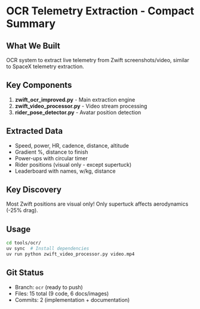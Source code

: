 # OCR Telemetry Extraction - Compact Summary

## What We Built
OCR system to extract live telemetry from Zwift screenshots/video, similar to SpaceX telemetry extraction.

## Key Components
1. **zwift_ocr_improved.py** - Main extraction engine
2. **zwift_video_processor.py** - Video stream processing  
3. **rider_pose_detector.py** - Avatar position detection

## Extracted Data
- Speed, power, HR, cadence, distance, altitude
- Gradient %, distance to finish
- Power-ups with circular timer
- Rider positions (visual only - except supertuck)
- Leaderboard with names, w/kg, distance

## Key Discovery
Most Zwift positions are visual only! Only supertuck affects aerodynamics (-25% drag).

## Usage
```bash
cd tools/ocr/
uv sync  # Install dependencies
uv run python zwift_video_processor.py video.mp4
```

## Git Status
- Branch: `ocr` (ready to push)
- Files: 15 total (9 code, 6 docs/images)
- Commits: 2 (implementation + documentation)